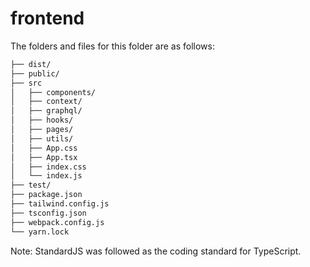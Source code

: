 # frontend

The folders and files for this folder are as follows:

```bash
├── dist/
├── public/
├── src
│   ├── components/
│   ├── context/
│   ├── graphql/
│   ├── hooks/
│   ├── pages/
│   ├── utils/
│   ├── App.css
│   ├── App.tsx
│   ├── index.css
│   └── index.js
├── test/
├── package.json
├── tailwind.config.js
├── tsconfig.json
├── webpack.config.js
└── yarn.lock
```

Note: StandardJS was followed as the coding standard for TypeScript.
